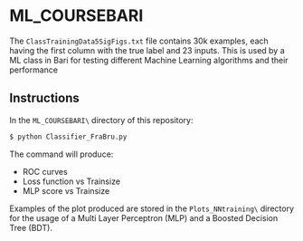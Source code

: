 # ML_COURSEBARI

The `ClassTrainingData5SigFigs.txt` file contains 30k examples, each having the first column with the true label and 23 inputs.
This is used by a ML class in Bari for testing different Machine Learning algorithms and their performance

## Instructions

In the `ML_COURSEBARI\` directory of this repository:

```bash
$ python Classifier_FraBru.py
```

The command will produce:
- ROC curves
- Loss function vs Trainsize 
- MLP score vs Trainsize 

Examples of the plot produced are stored in the `Plots_NNtraining\` directory for the usage of a Multi Layer Perceptron (MLP) and a Boosted Decision Tree (BDT).
